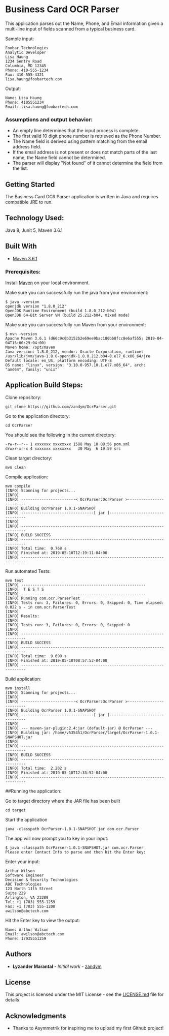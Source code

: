 # Business Card OCR Parser

This application parses out the Name, Phone, and Email information given a multi-line input of fields scanned from a typical business card. 

Sample input:

```
Foobar Technologies
Analytic Developer
Lisa Haung
1234 Sentry Road
Columbia, MD 12345
Phone: 410-555-1234
Fax: 410-555-4321
lisa.haung@foobartech.com
```

Output:

```
Name: Lisa Haung
Phone: 4105551234
Email: lisa.haung@foobartech.com
```

### Assumptions and output behavior:

* An empty line determines that the input process is complete.
* The first valid 10 digit phone number is retrieved as the Phone Number.
* The Name field is derived using pattern matching from the email address field.
* If the email address is not present or does not match parts of the last name, the Name field cannot be determined.   
* The parser will display "Not found" of it cannot determine the field from the list.

## Getting Started

The Business Card OCR Parser application is written in Java and requires compatible JRE to run. 

## Technology Used:  

Java 8, Junit 5, Maven 3.6.1 

## Built With

* [Maven 3.6.1](https://maven.apache.org/) 


### Prerequisites:

Install [Maven](https://maven.apache.org/)  on your local environment.

Make sure you can successfully run the java from your environment:

```
$ java -version
openjdk version "1.8.0_212"
OpenJDK Runtime Environment (build 1.8.0_212-b04)
OpenJDK 64-Bit Server VM (build 25.212-b04, mixed mode)
```


Make sure you can successfully run Maven from your environment:

```
$ mvn -version
Apache Maven 3.6.1 (d66c9c0b3152b2e69ee9bac180bb8fcc8e6af555; 2019-04-04T15:00:29-04:00)
Maven home: /opt/maven
Java version: 1.8.0_212, vendor: Oracle Corporation, runtime: /usr/lib/jvm/java-1.8.0-openjdk-1.8.0.212.b04-0.el7_6.x86_64/jre
Default locale: en_US, platform encoding: UTF-8
OS name: "linux", version: "3.10.0-957.10.1.el7.x86_64", arch: "amd64", family: "unix"`
```

## Application Build Steps:

Clone repository:

```
git clone https://github.com/zandym/OcrParser.git
```

Go to the application directory:

```
cd OcrParser
```

You should see the following in the current directory:

```
-rw-r--r-- 1 xxxxxxx xxxxxxxx 1588 May 10 08:56 pom.xml
drwxr-xr-x 4 xxxxxxx xxxxxxxx   30 May  6 19:59 src
```

Clean target directory:

```
mvn clean
```
   
Compile application:

```
mvn compile
[INFO] Scanning for projects...
[INFO] 
[INFO] ------------------------< OcrParser:OcrParser >-------------------------
[INFO] Building OcrParser 1.0.1-SNAPSHOT
[INFO] --------------------------------[ jar ]---------------------------------
[INFO] 
[INFO] ------------------------------------------------------------------------
[INFO] BUILD SUCCESS
[INFO] ------------------------------------------------------------------------
[INFO] Total time:  0.768 s
[INFO] Finished at: 2019-05-10T12:19:11-04:00
[INFO] ------------------------------------------------------------------------
```

Run automated Tests:

```
mvn test
[INFO] -------------------------------------------------------
[INFO]  T E S T S
[INFO] -------------------------------------------------------
[INFO] Running com.ocr.ParserTest
[INFO] Tests run: 3, Failures: 0, Errors: 0, Skipped: 0, Time elapsed: 0.022 s - in com.ocr.ParserTest
[INFO] 
[INFO] Results:
[INFO] 
[INFO] Tests run: 3, Failures: 0, Errors: 0, Skipped: 0
[INFO] 
[INFO] ------------------------------------------------------------------------
[INFO] BUILD SUCCESS
[INFO] ------------------------------------------------------------------------
[INFO] Total time:  9.690 s
[INFO] Finished at: 2019-05-10T08:57:53-04:00
[INFO] ------------------------------------------------------------------------
```

Build application:

```
mvn install
[INFO] Scanning for projects...
[INFO] 
[INFO] ------------------------< OcrParser:OcrParser >-------------------------
[INFO] Building OcrParser 1.0.1-SNAPSHOT
[INFO] --------------------------------[ jar ]---------------------------------
[INFO] 
[INFO] --- maven-jar-plugin:2.4:jar (default-jar) @ OcrParser ---
[INFO] Building jar: /home/v535451/OcrParser/target/OcrParser-1.0.1-SNAPSHOT.jar
[INFO] 
[INFO] ------------------------------------------------------------------------
[INFO] BUILD SUCCESS
[INFO] ------------------------------------------------------------------------
[INFO] Total time:  2.202 s
[INFO] Finished at: 2019-05-10T12:33:52-04:00
[INFO] ------------------------------------------------------------------------
```

##Running the application:

Go to target directory where the JAR file has been built

```
cd target
```


Start the application

```
java -classpath OcrParser-1.0.1-SNAPSHOT.jar com.ocr.Parser
 ```

The app will now prompt you to key in your input:


```
$ java -classpath OcrParser-1.0.1-SNAPSHOT.jar com.ocr.Parser
Please enter Contact Info to parse and then hit the Enter key:
```

Enter your input:

```
Arthur Wilson
Software Engineer
Decision & Security Technologies
ABC Technologies
123 North 11th Street
Suite 229
Arlington, VA 22209
Tel: +1 (703) 555-1259
Fax: +1 (703) 555-1200
awilson@abctech.com
```

Hit the Enter key to view the output:

```
Name: Arthur Wilson
Email: awilson@abctech.com
Phone: 17035551259
```

## Authors

* **Lyzander Marantal** - *Initial work* - [zandym](https://github.com/zandym)



## License

This project is licensed under the MIT License - see the [LICENSE.md](LICENSE.md) file for details

## Acknowledgments

* Thanks to Asymmetrik for inspiring me to upload my first Github project!
